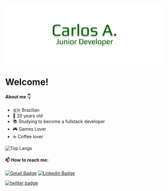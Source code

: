 ![namelogo](https://github.com/mgx1/mgx1/blob/main/name.png)
# Welcome!
#### About me 👇
- 🇧🇷 Brazilian
- 🎂 20 years old
- 📚 Studying to become a fullstack developer
- 🎮 Games Lover 
- ☕ Coffee lover


![Top Langs](https://github-readme-stats.vercel.app/api/top-langs/?username=mgx1&layout=compact)


#### 📫 How to reach me: 
[![Gmail Badge](https://img.shields.io/badge/-Gmail-c14438?style=flat-square&logo=Gmail&logoColor=white&link=mailto:sca.mota27.09@gmail.com)](mailto:ca.mota27.09@gmail.com)
[![Linkedin Badge](https://img.shields.io/badge/-LinkedIn-blue?style=flat-square&logo=Linkedin&logoColor=white&link=https://www.linkedin.com/in/carlos-alessandro-mota-9573871a0/)](https://www.linkedin.com/in/carlos-alessandro-mota-9573871a0/)

[![twitter badge](https://img.shields.io/twitter/follow/carlin_a7?style=social)](https://twitter.com/carlin_a7)
